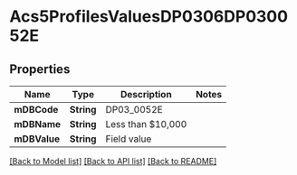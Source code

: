 # Acs5ProfilesValuesDP0306DP030052E

## Properties
Name | Type | Description | Notes
------------ | ------------- | ------------- | -------------
**mDBCode** | **String** | DP03_0052E | 
**mDBName** | **String** | Less than $10,000 | 
**mDBValue** | **String** | Field value | 

[[Back to Model list]](../README.md#documentation-for-models) [[Back to API list]](../README.md#documentation-for-api-endpoints) [[Back to README]](../README.md)


